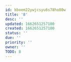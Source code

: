 ```yaml
---
id: kboem22ywjcsyu6s78ho80w
title: '8'
desc: ''
updated: 1662651257100
created: 1662651257100
status: ''
due: ''
priority: ''
owner: ''
TODO: 8
---
```

